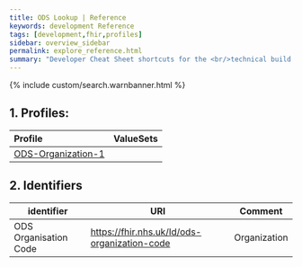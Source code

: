 ```yaml
---
title: ODS Lookup | Reference
keywords: development Reference
tags: [development,fhir,profiles]
sidebar: overview_sidebar
permalink: explore_reference.html
summary: "Developer Cheat Sheet shortcuts for the <br/>technical build of FHIR&reg; ODS Lookup API."
---
```


{% include custom/search.warnbanner.html %}

## 1. Profiles: ##

| Profile | ValueSets |
| :--------- |:-------- |
| [ODS-Organization-1](StructureDefinitions/ODS-Organization-1.xml) | |

## 2. Identifiers ##

| identifier | URI | Comment |
|--------------------------------------------|----------|----|
| ODS Organisation Code | https://fhir.nhs.uk/Id/ods-organization-code | Organization |

